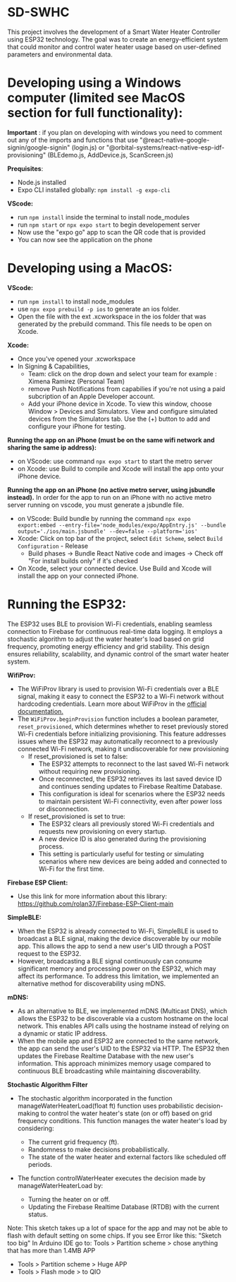 # SD-SWHC
This project involves the development of a Smart Water Heater Controller using ESP32 technology. The goal was to create an energy-efficient system that could monitor and control water heater usage based on user-defined parameters and environmental data.

# Developing using a Windows computer (limited see MacOS section for full functionality):

**Important** : if you plan on developing with windows you need to comment out any of the imports and functions that use "@react-native-google-signin/google-signin" (login.js) or "@orbital-systems/react-native-esp-idf-provisioning" (BLEdemo.js, AddDevice.js, ScanScreen.js) 

**Prequisites**:
- Node.js installed
- Expo CLI installed globally: `npm install -g expo-cli`

**VScode:**
- run `npm install` inside the terminal to install node_modules
- run `npm start` or `npx expo start` to begin developement server
- Now use the "expo go" app to scan the QR code that is provided
- You can now see the application on the phone 



# Developing using a MacOS:

**VScode:**
- run `npm install` to install node_modules
- use `npx expo prebuild -p ios` to generate an ios folder.
- Open the file with the ext .xcworkspace in the ios folder that was generated by the prebuild command. This file needs to be open on Xcode.

**Xcode:**
- Once you've opened your .xcworkspace 
- In Signing & Capabilities,
    - Team: click on the drop down and select your team for example : Ximena Ramirez (Personal Team)
    - remove Push Notifications from capabilies if you're not using a paid subcription of an Apple Developer account.
    - Add your iPhone device in Xcode. To view this window, choose Window > Devices and Simulators. View and configure simulated devices from the Simulators tab. Use the (+) button to add and configure your iPhone for testing.
 
**Running the app on an iPhone (must be on the same wifi network and sharing the same ip address):**
- on VScode: use command `npx expo start` to start the metro server
- on Xcode: use Build to compile and Xcode will install the app onto your iPhone device.

**Running the app on an iPhone (no active metro server, using jsbundle instead).**
In order for the app to run on an iPhone with no active metro server running on vscode, you must generate a jsbundle file.
- on VScode: Build bundle by running the command `npx expo export:embed --entry-file='node_modules/expo/AppEntry.js' --bundle output='./ios/main.jsbundle' --dev=false --platform='ios'`
- Xcode: Click on top bar of the project, select `Edit Scheme`, select `Build Configuration` - Release
  -  Build phases -> Bundle React Native code and images -> Check off "For install builds only" if it's checked
- On Xcode, select your connected device. Use Build and Xcode will install the app on your connected iPhone. 

# Running the ESP32:
The ESP32 uses BLE to provision Wi-Fi credentials, enabling seamless connection to Firebase for continuous real-time data logging. It employs a stochastic algorithm to adjust the water heater's load based on grid frequency, promoting energy efficiency and grid stability. This design ensures reliability, scalability, and dynamic control of the smart water heater system.

**WifiProv:**
- The WiFiProv library is used to provision Wi-Fi credentials over a BLE signal, making it easy to connect the ESP32 to a Wi-Fi network without hardcoding credentials. Learn more about WiFiProv in the [official documentation.](https://github.com/espressif/arduino-esp32/tree/master/libraries/WiFiProv/examples/WiFiProv)
- The `WiFiProv.beginProvision` function includes a boolean parameter, `reset_provisioned`, which determines whether to reset previously stored Wi-Fi credentials before initializing provisioning. This feature addresses issues where the ESP32 may automatically reconnect to a previously connected Wi-Fi network, making it undiscoverable for new provisioning
    - If reset_provisioned is set to false:
        - The ESP32 attempts to reconnect to the last saved Wi-Fi network without requiring new provisioning.
        - Once reconnected, the ESP32 retrieves its last saved device ID and continues sending updates to Firebase Realtime Database.
        - This configuration is ideal for scenarios where the ESP32 needs to maintain persistent Wi-Fi connectivity, even after power loss or disconnection.
    - If reset_provisioned is set to true:
        - The ESP32 clears all previously stored Wi-Fi credentials and requests new provisioning on every startup.
        - A new device ID is also generated during the provisioning process.
        - This setting is particularly useful for testing or simulating scenarios where new devices are being added and connected to Wi-Fi for the first time.

**Firebase ESP Client:**
- Use this link for more information about this library: https://github.com/rolan37/Firebase-ESP-Client-main

**SimpleBLE:**
- When the ESP32 is already connected to Wi-Fi, SimpleBLE is used to broadcast a BLE signal, making the device discoverable by our mobile app. This allows the app to send a new user's UID through a POST request to the ESP32.
- However, broadcasting a BLE signal continuously can consume significant memory and processing power on the ESP32, which may affect its performance. To address this limitation, we implemented an alternative method for discoverability using mDNS.

**mDNS:**
- As an alternative to BLE, we implemented mDNS (Multicast DNS), which allows the ESP32 to be discoverable via a custom hostname on the local network. This enables API calls using the hostname instead of relying on a dynamic or static IP address.
- When the mobile app and ESP32 are connected to the same network, the app can send the user's UID to the ESP32 via HTTP. The ESP32 then updates the Firebase Realtime Database with the new user's information. This approach minimizes memory usage compared to continuous BLE broadcasting while maintaining discoverability.
  
**Stochastic Algorithm Filter**
- The stochastic algorithm incorporated in the function manageWaterHeaterLoad(float ft) function uses probabilistic decision-making to control the water heater's state (on or off) based on grid frequency conditions.
    This function manages the water heater's load by considering:
    - The current grid frequency (ft).
    - Randomness to make decisions probabilistically.
    - The state of the water heater and external factors like scheduled off periods.
    
- The function controlWaterHeater executes the decision made by manageWaterHeaterLoad by:
    - Turning the heater on or off.
    - Updating the Firebase Realtime Database (RTDB) with the current status.

Note: This sketch takes up a lot of space for the app and may not be able to flash with default setting on some chips.
  If you see Error like this: "Sketch too big"
  In Arduino IDE go to: Tools > Partition scheme > chose anything that has more than 1.4MB APP
  - Tools > Partition scheme > Huge APP
  - Tools > Flash mode > to QIO
   
     
